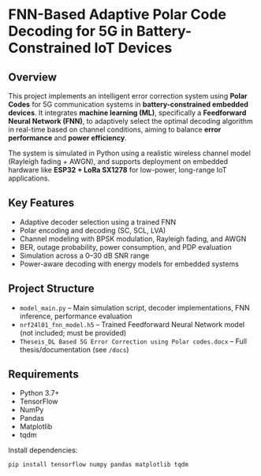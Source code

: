 # FNN-Based Adaptive Polar Code Decoding for 5G in Battery-Constrained IoT Devices

## Overview

This project implements an intelligent error correction system using **Polar Codes** for 5G communication systems in **battery-constrained embedded devices**. It integrates **machine learning (ML)**, specifically a **Feedforward Neural Network (FNN)**, to adaptively select the optimal decoding algorithm in real-time based on channel conditions, aiming to balance **error performance** and **power efficiency**.

The system is simulated in Python using a realistic wireless channel model (Rayleigh fading + AWGN), and supports deployment on embedded hardware like **ESP32 + LoRa SX1278** for low-power, long-range IoT applications.

## Key Features

- Adaptive decoder selection using a trained FNN
- Polar encoding and decoding (SC, SCL, LVA)
- Channel modeling with BPSK modulation, Rayleigh fading, and AWGN
- BER, outage probability, power consumption, and PDP evaluation
- Simulation across a 0–30 dB SNR range
- Power-aware decoding with energy models for embedded systems

## Project Structure

- `model_main.py` – Main simulation script, decoder implementations, FNN inference, performance evaluation
- `nrf24l01_fnn_model.h5` – Trained Feedforward Neural Network model (not included; must be provided)
- `Theseis_DL Based 5G Error Correction using Polar codes.docx` – Full thesis/documentation (see `/docs`)

## Requirements

- Python 3.7+
- TensorFlow
- NumPy
- Pandas
- Matplotlib
- tqdm

Install dependencies:

```bash
pip install tensorflow numpy pandas matplotlib tqdm
